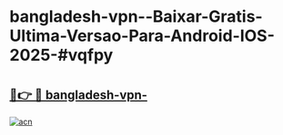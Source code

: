 # bangladesh-vpn--Baixar-Gratis-Ultima-Versao-Para-Android-IOS-2025-#vqfpy

# <h2><a href="https://ainizakaria.my?title=bangladesh-vpn-&ref=24M">🔗👉 🔴 bangladesh-vpn-</a></h2>

[![acn](https://github.com/user-attachments/assets/0f9c940e-d8b0-45ae-aac7-cd30a18b3e1c)](https://ainizakaria.my?title=bangladesh-vpn-&ref=24M)


